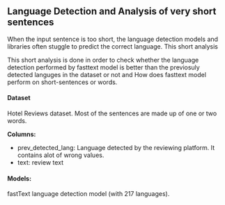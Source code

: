 ## Language Detection and Analysis of very short sentences

When the input sentence is too short, the language detection models and libraries often stuggle to predict the correct language. This short analysis 

This short analysis is done in order to check whether the language detection performed by fasttext model is better than the previosuly detected languges in the dataset or not and How does fasttext model perform on short-sentences or words.

#### Dataset
Hotel Reviews dataset. Most of the sentences are made up of one or two words.

**Columns:**
- prev_detected_lang: Language detected by the reviewing platform. It contains alot of wrong values.
- text: review text

#### Models: 
fastText language detection model (with 217 languages).


